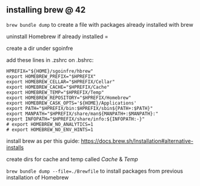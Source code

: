 ## installing brew @ 42 

`brew bundle dump` to create a file with packages already installed with brew

uninstall Homebrew if already installed =

create a dir under sgoinfre

add these lines in .zshrc on .bshrc:
```
HPREFIX="${HOME}/sgoinfre/hbrew"
export HOMEBREW_PREFIX="$HPREFIX"
export HOMEBREW_CELLAR="$HPREFIX/Cellar"
export HOMEBREW_CACHE="$HPREFIX/Cache"
export HOMEBREW_TEMP="$HPREFIX/Temp"
export HOMEBREW_REPOSITORY="$HPREFIX/Homebrew"
export HOMEBREW_CASK_OPTS='${HOME}/Applications'
export PATH="$HPREFIX/bin:$HPREFIX/sbin${PATH+:$PATH}"
export MANPATH="$HPREFIX/share/man${MANPATH+:$MANPATH}:"
export INFOPATH="$HPREFIX/share/info:${INFOPATH:-}"
# export HOMEBREW_NO_ANALYTICS=1
# export HOMEBREW_NO_ENV_HINTS=1
```

install brew as per this guide: https://docs.brew.sh/Installation#alternative-installs

create dirs for cache and temp called *Cache* & *Temp*

`brew bundle dump --file=./Brewfile` to install packages from previous installation of Homebrew
